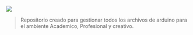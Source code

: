 ![](https://commons.wikimedia.org/wiki/File:Arduino_Uno_logo.png)

> Repositorio creado para gestionar todos los archivos de arduino para el ambiente Academico, Profesional y creativo.
